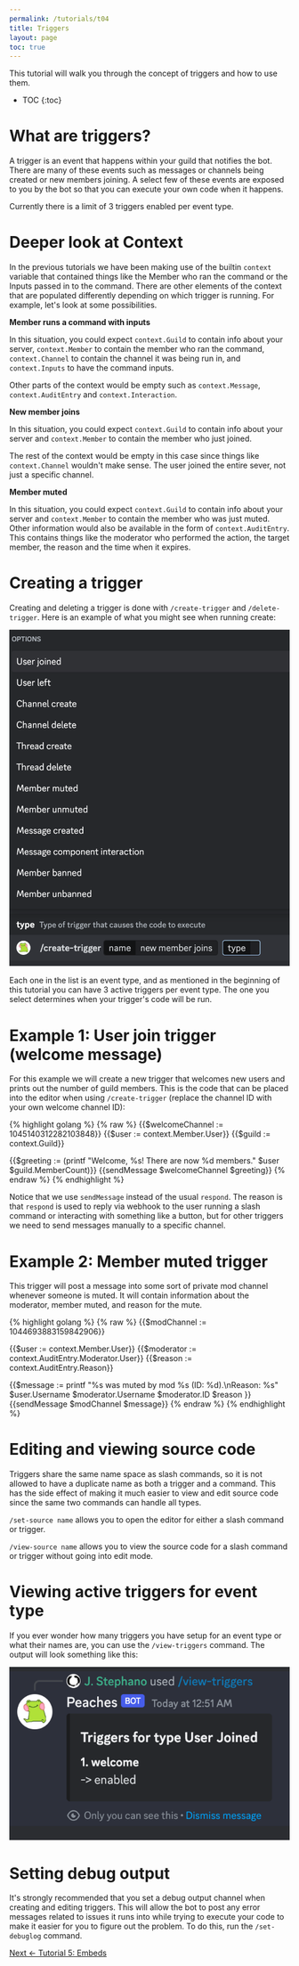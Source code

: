 ```yaml
---
permalink: /tutorials/t04
title: Triggers
layout: page
toc: true
---
```


This tutorial will walk you through the concept of triggers and how to use them.

* TOC
{:toc}

# What are triggers?

A trigger is an event that happens within your guild that notifies the bot. There are many of these events such as messages or channels being created or new members joining. A select few of these events are exposed to you by the bot so that you can execute your own code when it happens.

Currently there is a limit of 3 triggers enabled per event type.

# Deeper look at Context

In the previous tutorials we have been making use of the builtin `context` variable that contained things like the Member who ran the command or the Inputs passed in to the command. There are other elements of the context that are populated differently depending on which trigger is running. For example, let's look at some possibilities.

**Member runs a command with inputs**

In this situation, you could expect `context.Guild` to contain info about your server, `context.Member` to contain the member who ran the command, `context.Channel` to contain the channel it was being run in, and `context.Inputs` to have the command inputs.

Other parts of the context would be empty such as `context.Message`, `context.AuditEntry` and `context.Interaction`.

**New member joins**

In this situation, you could expect `context.Guild` to contain info about your server and `context.Member` to contain the member who just joined.

The rest of the context would be empty in this case since things like `context.Channel` wouldn't make sense. The user joined the entire sever, not just a specific channel.

**Member muted**

In this situation, you could expect `context.Guild` to contain info about your server and `context.Member` to contain the member who was just muted. Other information would also be available in the form of `context.AuditEntry`. This contains things like the moderator who performed the action, the target member, the reason and the time when it expires.

# Creating a trigger

Creating and deleting a trigger is done with `/create-trigger` and `/delete-trigger`. Here is an example of what you might see when running create:

![new_member](/assets/t04/new_member.png)

Each one in the list is an event type, and as mentioned in the beginning of this tutorial you can have 3 active triggers per event type. The one you select determines when your trigger's code will be run.

# Example 1: User join trigger (welcome message)

For this example we will create a new trigger that welcomes new users and prints out the number of guild members. This is the code that can be placed into the editor when using `/create-trigger` (replace the channel ID with your own welcome channel ID):

{% highlight golang %}
{% raw %}
{{$welcomeChannel := 1045140312282103848}}
{{$user := context.Member.User}}
{{$guild := context.Guild}}

{{$greeting := (printf "Welcome, %s! There are now %d members." $user $guild.MemberCount)}}
{{sendMessage $welcomeChannel $greeting}}
{% endraw %}
{% endhighlight %}

Notice that we use `sendMessage` instead of the usual `respond`. The reason is that `respond` is used to reply via webhook to the user running a slash command or interacting with something like a button, but for other triggers we need to send messages manually to a specific channel.

# Example 2: Member muted trigger

This trigger will post a message into some sort of private mod channel whenever someone is muted. It will contain information about the moderator, member muted, and reason for the mute.

{% highlight golang %}
{% raw %}
{{$modChannel := 1044693883159842906}}

{{$user := context.Member.User}}
{{$moderator := context.AuditEntry.Moderator.User}}
{{$reason := context.AuditEntry.Reason}}

{{$message := printf "%s was muted by mod %s (ID: %d).\nReason: %s"
    $user.Username $moderator.Username $moderator.ID $reason
}}
{{sendMessage $modChannel $message}}
{% endraw %}
{% endhighlight %}

# Editing and viewing source code

Triggers share the same name space as slash commands, so it is not allowed to have a duplicate name as both a trigger and a command. This has the side effect of making it much easier to view and edit source code since the same two commands can handle all types. 

`/set-source name` allows you to open the editor for either a slash command or trigger.

`/view-source name` allows you to view the source code for a slash command or trigger without going into edit mode.

# Viewing active triggers for event type

If you ever wonder how many triggers you have setup for an event type or what their names are, you can use the `/view-triggers` command. The output will look something like this:

![enabled](/assets/t04/enabled.png)

# Setting debug output

It's strongly recommended that you set a debug output channel when creating and editing triggers. This will allow the bot to post any error messages related to issues it runs into while trying to execute your code to make it easier for you to figure out the problem. To do this, run the `/set-debuglog` command.

[Next <- Tutorial 5: Embeds](/tutorials/t05)